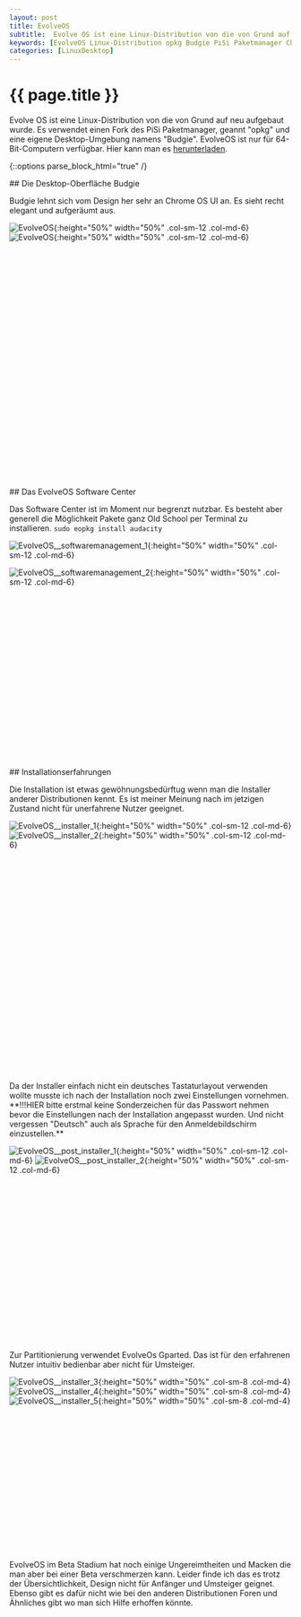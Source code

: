 ```yaml
---
layout: post
title: EvolveOS
subtitle:  Evolve OS ist eine Linux-Distribution von die von Grund auf neu aufgebaut wurde. Es verwendet einen Fork des PiSi Paketmanager, geannt "opkg" und eine eigene Desktop-Umgebung namens "Budgie". EvolveOS ist nur für 64-Bit-Computern verfügbar.
keywords: [EvolveOS Linux-Distribution opkg Budgie PiSi Paketmanager Chrome OS Installationserfahrungen]
categories: [LinuxDesktop]
---
```

# {{ page.title }}

Evolve OS ist eine Linux-Distribution von die von Grund auf neu aufgebaut wurde. Es verwendet einen Fork des PiSi Paketmanager, geannt "opkg" und eine eigene Desktop-Umgebung namens "Budgie". EvolveOS ist nur für 64-Bit-Computern verfügbar. Hier kann man es [herunterladen](httpss://evolve-os.com/download/).

{::options parse_block_html="true" /}
<div style="min-height: 550px">
## Die Desktop-Oberfläche Budgie

Budgie lehnt sich vom Design her sehr an Chrome OS UI an. Es sieht recht elegant und aufgeräumt aus.

![EvolveOS](../../img/EvolveOS_1.webp){:height="50%" width="50%" .col-sm-12 .col-md-6}
![EvolveOS](../../img/EvolveOS_2.webp){:height="50%" width="50%" .col-sm-12 .col-md-6}
</div>



<div style="min-height: 500px">
## Das EvolveOS Software Center

Das Software Center ist im Moment nur begrenzt nutzbar. Es besteht aber generell die Möglichkeit Pakete ganz Old School per Terminal zu installieren. `sudo eopkg install audacity`

![EvolveOS__softwaremanagement_1](../../img/EvolveOS__softwaremanagement_1-1024x614.webp){:height="50%" width="50%" .col-sm-12 .col-md-6}

![EvolveOS__softwaremanagement_2](../../img/EvolveOS__softwaremanagement_2-1024x616.webp){:height="50%" width="50%" .col-sm-12 .col-md-6}
</div>

<div style="min-height: 560px">
## Installationserfahrungen

Die Installation ist etwas gewöhnungsbedürftug wenn man die Installer anderer Distributionen kennt. Es ist meiner Meinung nach im jetzigen Zustand nicht für unerfahrene Nutzer geeignet.

![EvolveOS__installer_1](../../img/EvolveOS__installer_1.webp){:height="50%" width="50%" .col-sm-12 .col-md-6}
![EvolveOS__installer_2](../../img/EvolveOS__installer_2.webp){:height="50%" width="50%" .col-sm-12 .col-md-6}
</div>

<div style="min-height: 480px">
Da der Installer einfach nicht ein deutsches Tastaturlayout verwenden wollte musste ich nach der Installation noch zwei Einstellungen vornehmen. **!!!HIER bitte erstmal keine Sonderzeichen für das Passwort nehmen bevor die Einstellungen nach der Installation angepasst wurden. Und nicht vergessen "Deutsch" auch als Sprache für den Anmeldebildschirm einzustellen.**

 ![EvolveOS__post_installer_1](../../img/EvolveOS__post_installer_1-1024x614.webp){:height="50%" width="50%" .col-sm-12 .col-md-6}
 ![EvolveOS__post_installer_2](../../img/EvolveOS__post_installer_2-1024x613.webp){:height="50%" width="50%" .col-sm-12 .col-md-6}
</div>

<div style="min-height: 360px">
 Zur Partitionierung verwendet EvolveOs Gparted. Das ist für den erfahrenen Nutzer intuitiv bedienbar aber nicht für Umsteiger.

 ![EvolveOS__installer_3](../../img/EvolveOS__installer_3.webp){:height="50%" width="50%" .col-sm-8 .col-md-4} ![EvolveOS__installer_4](../../img/EvolveOS__installer_4.png){:height="50%" width="50%" .col-sm-8 .col-md-4} ![EvolveOS__installer_5](../../img/EvolveOS__installer_5.png){:height="50%" width="50%" .col-sm-8 .col-md-4}
</div>

 EvolveOS im Beta Stadium hat noch einige Ungereimtheiten und Macken die man aber bei einer Beta verschmerzen kann. Leider finde ich das es trotz der Übersichtlichkeit, Design nicht für Anfänger und Umsteiger geignet. Ebenso gibt es dafür nicht wie bei den anderen Distributionen Foren und Ähnliches gibt wo man sich Hilfe erhoffen könnte.
